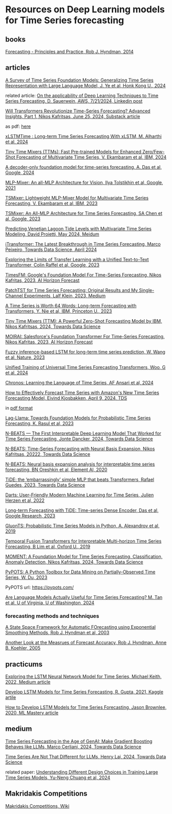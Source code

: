 # Resources on Deep Learning models for Time Series forecasting

## books

[Forecasting - Principles and Practice, Rob J. Hyndman, 2014](https://github.com/dimitarpg13/deep_learning_for_time_series_forecasting/blob/main/literature/books/Forecasting_Principles_and_Practice_Hyndman_2014.pdf)

## articles

[A Survey of Time Series Foundation Models: Generalizing Time Series Representation with Large Language Model, J. Ye et al, Honk Kong U., 2024](https://github.com/dimitarpg13/deep_learning_for_time_series_forecasting/blob/main/literature/articles/A_Survey_of_Time_Serie_Foundation_Models_Generalizing_Time_Series_Representation_with_LLM_Ye_2024.pdf)

related article: [On the applicability of Deep Learning Techniques to Time Series Forecasting, D. Sauerwein, AWS, 7/21/2024, Linkedin post](https://github.com/dimitarpg13/deep_learning_for_time_series_forecasting/blob/main/literature/articles/On_the_applicability_of_Deep_Learning_Techniques_to_Time_Series_Forecasting_Sauerwein_2024.pdf)

[Will Transformers Revolutionize Time-Series Forecasting? Advanced Insights, Part 1, Nikos Kafritsas, June 25, 2024, Substack article](https://aihorizonforecast.substack.com/p/will-transformers-revolutionize-time)

as pdf: [here](https://github.com/dimitarpg13/deep_learning_for_time_series_forecasting/blob/main/literature/articles/Will_Transformers_Revolutionize_Time-Series_Forecasting_Advanced_Insights_Part_1_Nikos_Kafritsas_2024.pdf)

[xLSTMTime : Long-term Time Series Forecasting With xLSTM, M. Alharthi et al, 2024](https://github.com/dimitarpg13/deep_learning_for_time_series_forecasting/blob/main/literature/articles/xLSTMTime_Long_term_Time_Series_Forecasting_With_xLSTM_Alharti_2024.pdf)

[Tiny Time Mixers (TTMs): Fast Pre-trained Models for Enhanced Zero/Few-Shot Forecasting of Multivariate Time Series, V. Ekambaram et al, IBM, 2024](https://github.com/dimitarpg13/deep_learning_for_time_series_forecasting/blob/main/literature/articles/Tiny_Time_Mixers-Fast_Pre-trained_Models_for_Enhanced_Zero_Few-Shot_Forecasting_of_Multivariate_Time_Series_Ekambaram_IBM_2024.pdf)

[A decoder-only foundation model for time-series forecasting, A. Das et al, Google, 2024](https://github.com/dimitarpg13/deep_learning_for_time_series_forecasting/blob/main/literature/articles/A_decoder-only_foundation_model_for_time-series_forecasting_Das_Google_April_2024_Preprint.pdf)

[MLP-Mixer: An all-MLP Architecture for Vision, Ilya Tolstikhin et al, Google, 2021](https://github.com/dimitarpg13/deep_learning_for_time_series_forecasting/blob/main/literature/articles/MLP-Mixer-An_all-MLP_Architecture_for_Vision_Tolstikhin_Google_2021.pdf)

[TSMixer: Lightweight MLP-Mixer Model for Multivariate Time Series Forecasting, V. Ekambaram et al, IBM, 2023](https://github.com/dimitarpg13/deep_learning_for_time_series_forecasting/blob/main/literature/articles/TSMixer-Lightweight_MLP-Mixer_Model_for_Multivariate_Time_Series_Forecasting_Ekambaram_IBM_2023.pdf)

[TSMixer: An All-MLP Architecture for Time Series Forecasting, SA Chen et al, Google, 2023](https://github.com/dimitarpg13/deep_learning_for_time_series_forecasting/blob/main/literature/articles/TSMixer-An_All-MLP_Architecture_for_Time_Series_Forecasting_Chen_Google_2023.pdf)

[Predicting Venetian Lagoon Tide Levels with Multivariate Time Series Modeling, David Proietti, May 2024, Meidum](https://medium.com/@david.proietti_17/predicting-venetian-lagoon-tide-levels-with-multivariate-time-series-modeling-8bafdf229588)

[iTransformer: The Latest Breakthrough in Time Series Forecasting, Marco Peixeiro, Towards Data Science, April 2024](https://github.com/dimitarpg13/deep_learning_for_time_series_forecasting/blob/main/literature/articles/iTransformer-Inverted_Transformers_Are_Effective_for_Time_Series_Forecasting_Liu_2023.pdf)

[Exploring the Limits of Transfer Learning with a Unified Text-to-Text Transformer, Colin Raffel et al, Google, 2023](https://github.com/dimitarpg13/deep_learning_for_time_series_forecasting/blob/main/literature/articles/Exploring_the_Limits_of_Transfer_Learning_with_a_Unified_Text-to-Text_Transformer_Raffel_2023.pdf)

[TimesFM: Google's Foundation Model For Time-Series Forecasting, Nikos Kafritas, 2023, AI Horizon Forecast](https://aihorizonforecast.substack.com/p/timesfm-googles-foundation-model)

[PatchTST for Time Series Forecasting: Original Results and My Single-Channel Experiments, Lalf Klein, 2023, Medium](https://medium.com/@lalf_klein/patchtst-for-time-series-forecasting-original-results-and-new-single-channel-experiments-f375699f7b91)

[A Time Series is Worth 64 Words: Long-term Forecasting with Transformers, Y. Nie et al, IBM, Princeton U., 2023](https://github.com/dimitarpg13/deep_learning_for_time_series_forecasting/blob/main/literature/articles/A_Time_Series_is_Worth_64_Words-Long-term_Forecasting_with_Transformers_Nie_IBM_2023.pdf)

[Tiny Time Mixers (TTM): A Powerful Zero-Shot Forecasting Model by IBM, Nikos Kafritsas, 2024, Towards Data Science](https://towardsdatascience.com/tiny-time-mixers-ttm-a-powerful-zero-shot-forecasting-model-by-ibm-576b0e0af583)

[MOIRAI: Salesforce's Foundation Transformer For Time-Series Forecasting, Nikos Kafritas, 2023, AI Horizon Forecast](https://aihorizonforecast.substack.com/p/moirai-salesforces-foundation-transformer)

[Fuzzy inference-based LSTM for long-term time series prediction, W. Wang et al, Nature, 2023](https://github.com/dimitarpg13/deep_learning_for_time_series_forecasting/blob/main/literature/articles/Fuzzy_inference_based_LSTM_for_long_term_time_series_prediction_Wang_Nature_2023.pdf)

[Unified Training of Universal Time Series Forecasting Transformers, Woo, G et al, 2024](https://github.com/dimitarpg13/deep_learning_for_time_series_forecasting/blob/main/literature/articles/Unified_Training_of_Universal_Time_Series_Forecasting_Transformers_Woo_2024.pdf)

[Chronos: Learning the Language of Time Series, AF Ansari et al, 2024](https://github.com/dimitarpg13/deep_learning_for_time_series_forecasting/blob/main/literature/articles/Chronos-Learning_the_Language_of_Time_Series_Fatir_2024.pdf)

[How to Effectively Forecast Time Series with Amazon's New Time Series Forecasting Model, Eivind Kjosbakken, April 9, 2024, TDS](https://towardsdatascience.com/how-to-effectively-forecast-time-series-with-amazons-new-time-series-forecasting-model-9e04d4ccf67e)

in [pdf format](https://github.com/dimitarpg13/deep_learning_for_time_series_forecasting/blob/main/literature/articles/How_to_Effectively_Forecast_Time_Series_with_Amazon_New_Time_Series_Forecasting_Model_by_Eivind_Kjosbakken_TowardsDataScience.pdf)

[Lag-Llama: Towards Foundation Models for Probabilistic Time Series Forecasting, K. Rasul et al, 2023](https://github.com/dimitarpg13/deep_learning_for_time_series_forecasting/blob/main/literature/articles/Lag-Llama-Towards_Foundation_Models_for_Probabilistic_Time_Series_Forecasting_Rasul_2023.pdf)

[N-BEATS — The First Interpretable Deep Learning Model That Worked for Time Series Forecasting, Jonte Dancker, 2024, Towards Data Science](https://towardsdatascience.com/n-beats-the-first-interpretable-deep-learning-model-that-worked-for-time-series-forecasting-06920daadac2)

[N-BEATS: Time-Series Forecasting with Neural Basis Expansion, Nikos Kafritsas, 20222, Towards Data Science](https://medium.com/towards-data-science/n-beats-time-series-forecasting-with-neural-basis-expansion-af09ea39f538)

[N-BEATS: Neural basis expansion analysis for interpretable time series forecasting, BN Oreshkin et al, Element AI, 2020](https://github.com/dimitarpg13/deep_learning_for_time_series_forecasting/blob/main/literature/articles/N-BEATS-Neural_basis_expansion_analysis_for_interpretable_time_series_forecasting_Oreshkin_ElementAI_2020.pdf)

[TiDE: the ‘embarrassingly’ simple MLP that beats Transformers, Rafael Guedes, 2023, Towards Data Science](https://towardsdatascience.com/tide-the-embarrassingly-simple-mlp-that-beats-transformers-7db77d588079)

[Darts: User-Friendly Modern Machine Learning for Time Series, Julien Herzen et al, 2022](https://github.com/dimitarpg13/deep_learning_for_time_series_forecasting/blob/main/literature/articles/Darts-User-Friendly_Modern_Machine_Learning_for_Time_Series_Herzen_2022.pdf)

[Long-term Forecasting with TiDE: Time-series Dense Encoder, Das et al, Google Research, 2023](https://github.com/dimitarpg13/deep_learning_for_time_series_forecasting/blob/main/literature/articles/Long-term_Forecasting_with_TiDE-Time-series_Dense_Encoder_Das_GoogleResearch_2023.pdf)

[GluonTS: Probabilistic Time Series Models in Python, A. Alexandrov et al, 2019](https://github.com/dimitarpg13/deep_learning_for_time_series_forecasting/blob/main/literature/articles/GluonTS-Probabilistic_Time_Series_Models_in_Python_Alexandrov_AWS_2019.pdf)

[Temporal Fusion Transformers for Interpretable Multi-horizon Time Series Forecasting, B Lim et al, Oxford U., 2019](https://github.com/dimitarpg13/deep_learning_for_time_series_forecasting/blob/main/literature/articles/Temporal_Fusion_Transformers_for_Interpretable_Multi-horizon_Time_Series_Forecasting_Lim_OxfordU_2020.pdf)

[MOMENT: A Foundation Model for Time Series Forecasting, Classification, Anomaly Detection, Nikos Kafritsas, 2024, Towards Data Science](https://medium.com/towards-data-science/moment-a-foundation-model-for-time-series-forecasting-classification-anomaly-detection-1e35f5b6ca76)

[PyPOTS: A Python Toolbox for Data Mining on Partially-Observed Time Series, W. Du, 2023](https://github.com/dimitarpg13/deep_learning_for_time_series_forecasting/blob/main/literature/articles/PyPOTS-A_Python_Toolbox_for_Data_Mining_on_Partially-Observed_Time_Series_Du_2023.pdf)

PyPOTS url: https://pypots.com/

[Are Language Models Actually Useful for Time Series Forecasting? M. Tan et al, U of Virginia, U of Washington, 2024](https://github.com/dimitarpg13/deep_learning_for_time_series_forecasting/blob/main/literature/articles/Are_Language_Models_Actually_Useful_for_Time_Series_Forecasting_Tan_2024.pdf)

### forecasting methods and techniques

[A State Space Framework for Automatic FOrecasting using Exponential Smoothing Methods, Rob J. Hyndman et al, 2003](https://github.com/dimitarpg13/deep_learning_for_time_series_forecasting/blob/main/literature/articles/A_state_space_framework_for_automatic_forecasting_using_exponential_smoothing_methods_Hyndman_2003.pdf)

[Another Look at the Measrues of Forecast Accuracy, Rob J. Hyndman, Anne B. Koehler, 2005](https://github.com/dimitarpg13/deep_learning_for_time_series_forecasting/blob/main/literature/articles/Another_Look_at_Measures_of_Forecast_Accuracy_Hyndman_2005.pdf)

## practicums

[Exploring the LSTM Neural Network Model for Time Series, Michael Keith, 2022, Medium article](https://towardsdatascience.com/exploring-the-lstm-neural-network-model-for-time-series-8b7685aa8cf)

[Develop LSTM Models for Time Series Forecasting, R. Gupta, 2021, Kaggle artile](https://www.kaggle.com/code/ritesh7355/develop-lstm-models-for-time-series-forecasting)

[How to Develop LSTM Models for Time Series Forecasting, Jason Brownlee, 2020, ML Mastery article](https://machinelearningmastery.com/how-to-develop-lstm-models-for-time-series-forecasting/)

## medium

[Time Series Forecasting in the Age of GenAI: Make Gradient Boosting Behaves like LLMs, Marco Cerliani, 2024, Towards Data Science](https://towardsdatascience.com/time-series-forecasting-in-the-age-of-genai-make-gradient-boosting-behaves-like-llms-674d9e22e1ce)

[Time Series Are Not That Different for LLMs, Henry Lai, 2024, Towards Data Science](https://towardsdatascience.com/time-series-are-not-that-different-for-llms-56435dc7d2b1)

related paper: [Understanding Different Design Choices in Training Large Time Series Models, Yu-Neng Chuang et al, 2024](https://github.com/dimitarpg13/deep_learning_for_time_series_forecasting/blob/main/literature/articles/Understanding_Different_Design_Choices_in_Training_Large_Time_Series_Models_Chuang_2024.pdf)

## Makridakis Competitions

[Makridakis Competitions, Wiki](https://en.wikipedia.org/wiki/Makridakis_Competitions)
